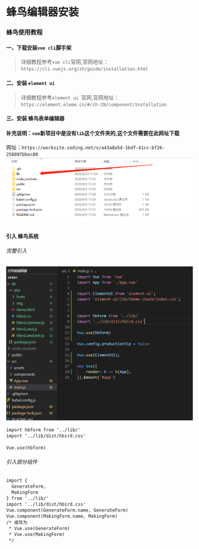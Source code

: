 # 蜂鸟编辑器安装

### 蜂鸟使用教程
#### 一、下载安装`vue cli`脚手架
> 详细教程参考`vue cli`官网,官网地址：`https://cli.vuejs.org/zh/guide/installation.html`

#### 二、安装 `element ui `
> 详细教程参考`element ui `官网,官网地址：`https://element.eleme.cn/#/zh-CN/component/installation`

#### 三、安装 蜂鸟表单编辑器

#### 补充说明：`vue`新项目中是没有`lib`这个文件夹的,这个文件需要在此网址下载
网址：` https://worksite.coding.net/s/a43a8a5d-1bdf-41cc-bf26-258097bbec80 `
![avatar](./img/formmaking/1.png)

#### 引入 蜂鸟系统
###### 完整引入
![avatar](./img/formmaking/2.png)
``` 
import hbform from '../lib/'
import '../lib/dist/hbird.css'

Vue.use(hbform)
```


###### 引入部分组件
```
import {
  GenerateForm,
  MakingForm
} from '../lib/'
import '../lib/dist/hbird.css'
Vue.component(GenerateForm.name, GenerateForm)
Vue.component(MakingForm.name, MakingForm)
/* 或写为
 * Vue.use(GenerateForm)
 * Vue.use(MakingForm)
 */
```


